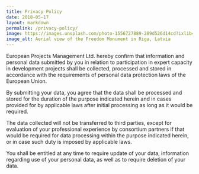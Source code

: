 ```yaml
---
title: Privacy Policy
date: 2018-05-17
layout: markdown
permalink: /privacy-policy/
image: https://images.unsplash.com/photo-1556727889-289d526d14cd?ixlib=rb-1.2.1&ixid=MnwxMjA3fDB8MHxwaG90by1wYWdlfHx8fGVufDB8fHx8&auto=format&fit=crop&w=1932&q=80
image_alt: Aerial view of the Freedom Monument in Riga, Latvia
---
```

European Projects Management Ltd. hereby confirm that information and personal data submitted by you in relation to participation in expert capacity in development projects shall be collected, processed and stored in accordance with the requirements of personal data protection laws of the European Union.

By submitting your data, you agree that the data shall be processed and stored for the duration of the purpose indicated herein and in cases provided for by applicable laws after initial processing as long as it would be required.

The data collected will not be transferred to third parties, except for evaluation of your professional experience by consortium partners if that would be required for data processing within the purpose indicated herein, or in case such duty is imposed by applicable laws.

You shall be entitled at any time to require update of your data, information regarding use of your personal data, as well as to require deletion of your data.